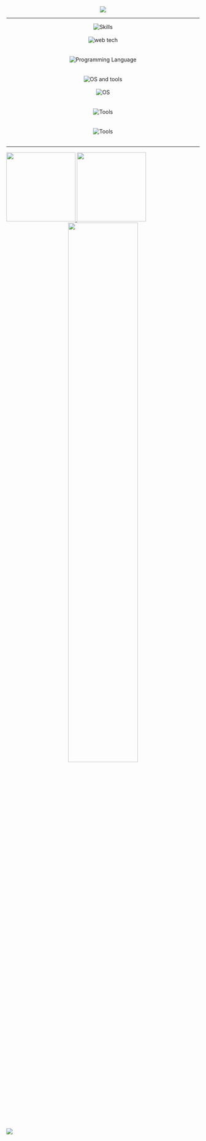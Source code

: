  <div align=center><img align=center src="https://media.giphy.com/media/CoTCLM6Zls0SiyxNmB/giphy.gif"/></div>
 <hr>
 <div align=center><img src="https://user-images.githubusercontent.com/63643748/133553521-f57e6b1b-70ea-401f-b1df-87f23bcd96a9.png" alt="Skills"></div>
 <br>
 <div align=center>
  <img src="https://user-images.githubusercontent.com/63643748/133559900-b86a42b7-c9e9-4102-8411-e8921b399cbd.png" alt="web tech">
  <br>
  <img src="https://img.shields.io/badge/HTML5-E34F26?style=for-the-badge&logo=html5&logoColor=white" alt="">
  <img src="https://img.shields.io/badge/CSS3-1572B6?style=for-the-badge&logo=css3&logoColor=white" alt="">
  <img src="https://img.shields.io/badge/JavaScript-323330?style=for-the-badge&logo=javascript&logoColor=F7DF1E" alt="">
 </div>
 <br>
 <div align=center>
  <img src="https://user-images.githubusercontent.com/63643748/133560054-5b176bf0-cfd6-4736-90f3-d24954d4c97f.png" alt="Programming Language">
  <br>
   <img src="https://img.shields.io/badge/C%2B%2B-00599C?style=for-the-badge&logo=c%2B%2B&logoColor=white" alt="">
   <img src="https://img.shields.io/badge/Python-FFD43B?style=for-the-badge&logo=python&logoColor=darkgreen" alt="">
 </div>
 <br>
 <div align=center><img src="https://user-images.githubusercontent.com/63643748/133554654-81eacb24-8785-4bed-a85b-46576e67ff02.png" alt="OS and tools"></div>
 <br>
 <div align=center>
  <img src="https://user-images.githubusercontent.com/63643748/133556063-bf99337a-8712-4f34-8a9f-50c7e0eb8ce7.png" alt="OS">
  <br>
  <img src="https://img.shields.io/badge/Pop!_OS-48B9C7?style=for-the-badge&logo=Pop!_OS&logoColor=white" alt="">
  <img src="https://img.shields.io/badge/Ubuntu-E95420?style=for-the-badge&logo=ubuntu&logoColor=white" alt="">
  <img src="https://img.shields.io/badge/Windows-0078D6?style=for-the-badge&logo=windows&logoColor=white" alt="">
 </div>
 <br>
 <div align=center>
  <img src="https://user-images.githubusercontent.com/63643748/133556183-51622761-0dd5-4140-a231-265fe1fd5c14.png" alt="Tools">
  <br>
  <img src="https://img.shields.io/badge/Git-F05032?style=for-the-badge&logo=git&logoColor=white" alt="">
  <img src="https://img.shields.io/badge/GitHub-100000?style=for-the-badge&logo=github&logoColor=white" alt="">
  <img src="https://img.shields.io/badge/Visual_Studio_Code-0078D4?style=for-the-badge&logo=visual%20studio%20code&logoColor=white" alt="">
 </div>
 <br>
 <div align=center>
  <img src="https://user-images.githubusercontent.com/63643748/133559642-8f7d3908-92ad-4c31-89a1-9d8eae372725.png" alt="Tools">
  <br>
  <img src="https://img.shields.io/badge/firebase-ffca28?style=for-the-badge&logo=firebase&logoColor=black" alt="">
 </div>
 <br>

 <hr>

 
 <a href="https://github.com/bloodbrother">
  <img src="https://github-readme-streak-stats.herokuapp.com?user=bloodbrother&background=0D1117&dates=ffc800&currStreakNum=DD2727&fire=DD2727&ring=58A6FF&sideNums=ffc800&currStreakLabel=58A6FF&stroke=58A6FF&sideLabels=58A6FF&hide_border=true&layout=compact" height="180em"/>
  <img height="180em" src="https://github-readme-stats.vercel.app/api/top-langs/?username=bloodbrother&layout=compact&hide=scss, less&show_icons=true&hide_border=true&bg_color=0d1117&title_color=ffc800&icon_color=DD2727&text_color=58A6FF" />
 <br>
  <div align=center><img width=60% src="https://github-readme-stats.vercel.app/api?username=bloodbrother&show_icons=true&hide_border=true&bg_color=0d1117&title_color=ffc800&icon_color=DD2727&text_color=58A6FF&hide=commits" /></div>
 <br>
  <img src="https://activity-graph.herokuapp.com/graph?username=bloodbrother&hide_border=true&bg_color=0d1117&color=58A6FF&point=ffc800&line=DD2727&custom_title=BLooDBRothER-[Arul%20Murugavel]'s%20Activity"/>
</a>
<!--  <img src="https://img.shields.io/badge/Ubuntu-E95420?style=for-the-badge&logo=ubuntu&logoColor=white" alt=""> -->



 
<!--

**BLooDBRothER/BLooDBRothER** is a ✨ _special_ ✨ repository because its `README.md` (this file) appears on your GitHub profile.

- 🤔 I’m looking for help with ...
- 💬 Ask me about ...
- 😄 Pronouns: ...

Here are some ideas to get you started:
-->

<!-- - 🔭 I’m currently working on Full Stack Web Development.
- 🌱 I’m currently learning Python + c++ + Data Structures + mysql
- 👯 I’m looking to collaborate on Frontend Web Project(HTML CSS JS {As of now})
- 📫 How to reach me: arulmurgavel04b@gmail.com
- ⚡ Fun fact: Nothing -->


